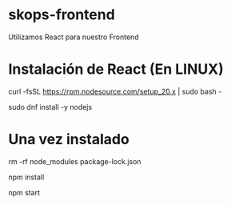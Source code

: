 # skops-frontend
Utilizamos React para nuestro Frontend

# Instalación de React (En LINUX)
curl -fsSL https://rpm.nodesource.com/setup_20.x | sudo bash -

sudo dnf install -y nodejs

# Una vez instalado
rm -rf node_modules package-lock.json

npm install

npm start
